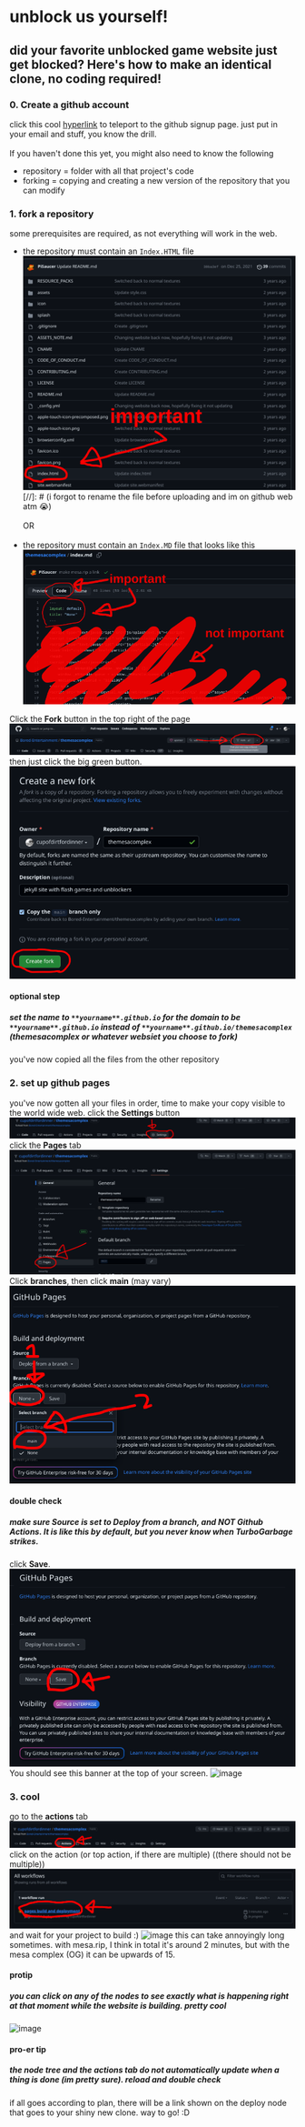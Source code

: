 # unblock us yourself!
did your favorite unblocked game website just get blocked? Here's how to make an identical clone, no coding required!
---
### 0. Create a github account
click this cool [hyperlink](https://github.com/signup) to teleport to the github signup page. just put in your email and stuff, you know the drill. <br> <br> 
If you haven't done this yet, you might also need to know the following
- repository = folder with all that project's code <br>
- forking = copying and creating a new version of the repository that you can modify
### 1. fork a repository
some prerequisites are required, as not everything will work in the web.
- the repository must contain an `Index.HTML` file
![sorry if this doesnt load but that's on you man](https://github.com/Bored-Entertainment/.github/blob/main/2023_05_12_0l5_Kleki.png?raw=true) [//]: # (i forgot to rename the file before uploading and im on github web atm 😭)
<br><br> OR <br><br>
- the repository must contain an `Index.MD` file that looks like this 
![see above](https://github.com/Bored-Entertainment/.github/blob/main/markdownMD.png?raw=true)

Click the **Fork** button in the top right of the page
![waga baba bobo](https://github.com/Bored-Entertainment/.github/blob/main/fork.png?raw=true)
then just click the big green button.
![penisworld32 is real](https://github.com/Bored-Entertainment/.github/blob/main/fork%20menu.png?raw=true)
#### optional step
##### set the name to `**yourname**.github.io` for the domain to be ``**yourname**.github.io`` instead of `**yourname**.github.io/themesacomplex` (themesacomplex or whatever websiet you choose to fork) 

you've now copied all the files from the other repository

### 2. set up github pages
you've now gotten all your files in order, time to make your copy visible to the world wide web.
click the **Settings** button
![bored entertainment is an anti sbugnle zone](https://github.com/Bored-Entertainment/.github/blob/main/settings.png?raw=true)
click the **Pages** tab
![graggleland is not a safety hazard](https://github.com/Bored-Entertainment/.github/blob/main/main%20settings%20menus.png?raw=true)
Click **branches**, then click **main** (may vary)
![im out of ideas](https://github.com/Bored-Entertainment/.github/blob/main/branches%20then%20main.png?raw=true)
#### double check
##### make sure **Source** is set to **Deploy from a branch**, and NOT **Github Actions**. It is like this by default, but you never know when TurboGarbage strikes.
click **Save**.
![djaksdfjh](https://github.com/Bored-Entertainment/.github/blob/main/save.png?raw=true)
You should see this banner at the top of your screen.
![image](https://github.com/Bored-Entertainment/.github/assets/75740323/7617397d-0d5d-4038-adaf-9013f4dcffd9)
### 3. cool
go to the **actions** tab
![awampbambaloombam awampbamboo](https://github.com/Bored-Entertainment/.github/blob/main/actions.png?raw=true)
click on the action (or top action, if there are multiple) ((there should not be multiple)) 
![dont say slurs](https://github.com/Bored-Entertainment/.github/blob/main/acctions%20menu.png?raw=true)
and wait for your project to build :)
![image](https://github.com/Bored-Entertainment/.github/assets/75740323/fe7f5686-beb8-4e21-8b7f-c8696785314d)
this can take annoyingly long sometimes. with mesa.rip, I think in total it's around 2 minutes, but with the mesa complex (OG) it can be upwards of 15.
#### protip
##### you can click on any of the nodes to see exactly what is happening right at that moment while the website is building. pretty cool
![image](https://github.com/Bored-Entertainment/.github/assets/75740323/4dbf7c02-3626-4d30-bd1d-329deab04303)
#### pro-er tip
##### the node tree and the actions tab do not automatically update when a thing is done (im pretty sure). reload and double check
if all goes according to plan, there will be a link shown on the deploy node that goes to your shiny new clone. way to go! :D
